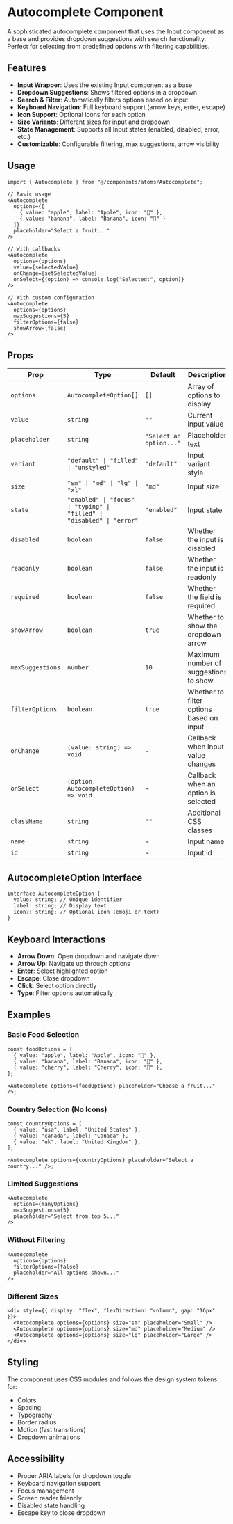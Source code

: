 # Autocomplete Component

A sophisticated autocomplete component that uses the Input component as a base and provides dropdown suggestions with search functionality. Perfect for selecting from predefined options with filtering capabilities.

## Features

- **Input Wrapper**: Uses the existing Input component as a base
- **Dropdown Suggestions**: Shows filtered options in a dropdown
- **Search & Filter**: Automatically filters options based on input
- **Keyboard Navigation**: Full keyboard support (arrow keys, enter, escape)
- **Icon Support**: Optional icons for each option
- **Size Variants**: Different sizes for input and dropdown
- **State Management**: Supports all Input states (enabled, disabled, error, etc.)
- **Customizable**: Configurable filtering, max suggestions, arrow visibility

## Usage

```tsx
import { Autocomplete } from "@/components/atoms/Autocomplete";

// Basic usage
<Autocomplete
  options={[
    { value: "apple", label: "Apple", icon: "🍎" },
    { value: "banana", label: "Banana", icon: "🍌" }
  ]}
  placeholder="Select a fruit..."
/>

// With callbacks
<Autocomplete
  options={options}
  value={selectedValue}
  onChange={setSelectedValue}
  onSelect={(option) => console.log("Selected:", option)}
/>

// With custom configuration
<Autocomplete
  options={options}
  maxSuggestions={5}
  filterOptions={false}
  showArrow={false}
/>
```

## Props

| Prop             | Type                                                                    | Default                 | Description                              |
| ---------------- | ----------------------------------------------------------------------- | ----------------------- | ---------------------------------------- |
| `options`        | `AutocompleteOption[]`                                                  | `[]`                    | Array of options to display              |
| `value`          | `string`                                                                | `""`                    | Current input value                      |
| `placeholder`    | `string`                                                                | `"Select an option..."` | Placeholder text                         |
| `variant`        | `"default" \| "filled" \| "unstyled"`                                   | `"default"`             | Input variant style                      |
| `size`           | `"sm" \| "md" \| "lg" \| "xl"`                                          | `"md"`                  | Input size                               |
| `state`          | `"enabled" \| "focus" \| "typing" \| "filled" \| "disabled" \| "error"` | `"enabled"`             | Input state                              |
| `disabled`       | `boolean`                                                               | `false`                 | Whether the input is disabled            |
| `readonly`       | `boolean`                                                               | `false`                 | Whether the input is readonly            |
| `required`       | `boolean`                                                               | `false`                 | Whether the field is required            |
| `showArrow`      | `boolean`                                                               | `true`                  | Whether to show the dropdown arrow       |
| `maxSuggestions` | `number`                                                                | `10`                    | Maximum number of suggestions to show    |
| `filterOptions`  | `boolean`                                                               | `true`                  | Whether to filter options based on input |
| `onChange`       | `(value: string) => void`                                               | -                       | Callback when input value changes        |
| `onSelect`       | `(option: AutocompleteOption) => void`                                  | -                       | Callback when an option is selected      |
| `className`      | `string`                                                                | `""`                    | Additional CSS classes                   |
| `name`           | `string`                                                                | -                       | Input name                               |
| `id`             | `string`                                                                | -                       | Input id                                 |

## AutocompleteOption Interface

```tsx
interface AutocompleteOption {
  value: string; // Unique identifier
  label: string; // Display text
  icon?: string; // Optional icon (emoji or text)
}
```

## Keyboard Interactions

- **Arrow Down**: Open dropdown and navigate down
- **Arrow Up**: Navigate up through options
- **Enter**: Select highlighted option
- **Escape**: Close dropdown
- **Click**: Select option directly
- **Type**: Filter options automatically

## Examples

### Basic Food Selection

```tsx
const foodOptions = [
  { value: "apple", label: "Apple", icon: "🍎" },
  { value: "banana", label: "Banana", icon: "🍌" },
  { value: "cherry", label: "Cherry", icon: "🍒" },
];

<Autocomplete options={foodOptions} placeholder="Choose a fruit..." />;
```

### Country Selection (No Icons)

```tsx
const countryOptions = [
  { value: "usa", label: "United States" },
  { value: "canada", label: "Canada" },
  { value: "uk", label: "United Kingdom" },
];

<Autocomplete options={countryOptions} placeholder="Select a country..." />;
```

### Limited Suggestions

```tsx
<Autocomplete
  options={manyOptions}
  maxSuggestions={5}
  placeholder="Select from top 5..."
/>
```

### Without Filtering

```tsx
<Autocomplete
  options={options}
  filterOptions={false}
  placeholder="All options shown..."
/>
```

### Different Sizes

```tsx
<div style={{ display: "flex", flexDirection: "column", gap: "16px" }}>
  <Autocomplete options={options} size="sm" placeholder="Small" />
  <Autocomplete options={options} size="md" placeholder="Medium" />
  <Autocomplete options={options} size="lg" placeholder="Large" />
</div>
```

## Styling

The component uses CSS modules and follows the design system tokens for:

- Colors
- Spacing
- Typography
- Border radius
- Motion (fast transitions)
- Dropdown animations

## Accessibility

- Proper ARIA labels for dropdown toggle
- Keyboard navigation support
- Focus management
- Screen reader friendly
- Disabled state handling
- Escape key to close dropdown
